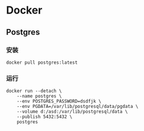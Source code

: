 # Docker

## Postgres

### 安装

```shell
docker pull postgres:latest
```

### 运行

```shell
docker run --detach \
    --name postgres \
    --env POSTGRES_PASSWORD=dsdfjk \
    --env PGDATA=/var/lib/postgresql/data/pgdata \
    --volume d:/asd:/var/lib/postgresql/data \
    --publish 5432:5432 \
    postgres
```